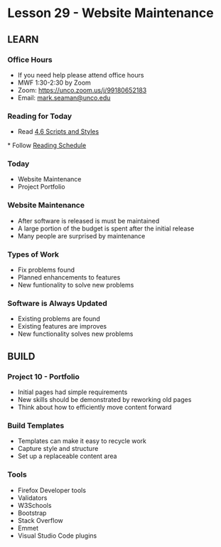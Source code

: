 # Lesson 29 - Website Maintenance

## LEARN

### Office Hours
* If you need help please attend office hours
* MWF  1:30-2:30 by Zoom
* Zoom:  https://unco.zoom.us/j/99180652183
* Email: mark.seaman@unco.edu      


### Reading for Today  
* Read <a target="_blank" 
href="https://learn.zybooks.com/zybook/UNCOBACS200SeamanFall2021/chapter/4/section/6">
4.6 Scripts and Styles
</a>
* Follow <a target="_blank" href="/course/bacs200/docs/ZybooksReading">Reading Schedule</a>


### Today
* Website Maintenance
* Project Portfolio


### Website Maintenance
* After software is released is must be maintained
* A large portion of the budget is spent after the initial release
* Many people are surprised by maintenance


### Types of Work
* Fix problems found 
* Planned enhancements to features
* New funtionality to solve new problems


### Software is Always Updated
* Existing problems are found
* Existing features are improves
* New functionality solves new problems


## BUILD

### Project 10 - Portfolio
* Initial pages had simple requirements
* New skills should be demonstrated by reworking old pages
* Think about how to efficiently move content forward


### Build Templates
* Templates can make it easy to recycle work
* Capture style and structure
* Set up a replaceable content area


### Tools
* Firefox Developer tools
* Validators
* W3Schools
* Bootstrap
* Stack Overflow
* Emmet
* Visual Studio Code plugins

